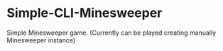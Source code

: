 # Simple-CLI-Minesweeper
Simple Minesweeper game.
(Currently can be played creating manually Minesweeper instance)
